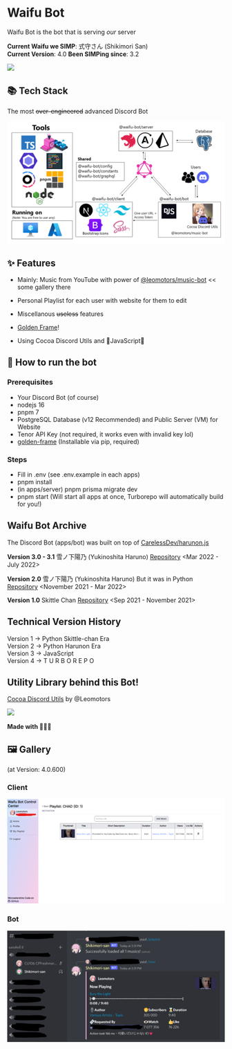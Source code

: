 # Waifu Bot

Waifu Bot is the bot that is serving _our_ server

**Current Waifu we SIMP**: 式守さん (Shikimori San)  
**Current Version**: 4.0
**Been SIMPing since**: 3.2

<img src="https://c.tenor.com/KI8wOfAPyagAAAAd/shikimori-anime-girl.gif" height=300 />

## 📚 Tech Stack

The most ~~over-engineered~~ advanced Discord Bot

![](./images/tech-stack.png)

## ✨ Features

- Mainly: Music from YouTube with power of [@leomotors/music-bot](https://github.com/Leomotors/music-bot#%EF%B8%8F-highlight) << some gallery there

- Personal Playlist for each user with website for them to edit

- Miscellanous ~~useless~~ features

- [Golden Frame](https://github.com/Leomotors/golden-frame)!

- Using Cocoa Discord Utils and 💛JavaScript💛

## 🐇 How to run the bot

### Prerequisites

- Your Discord Bot (of course)
- nodejs 16
- pnpm 7
- PostgreSQL Database (v12 Recommended) and Public Server (VM) for Website
- Tenor API Key (not required, it works even with invalid key lol)
- [golden-frame](https://github.com/Leomotors/golden-frame) (Installable via pip, required)

### Steps

- Fill in .env (see .env.example in each apps)
- pnpm install
- (in apps/server) pnpm prisma migrate dev
- pnpm start (Will start all apps at once, Turborepo will automatically build for you!)

## Waifu Bot Archive

The Discord Bot (apps/bot) was built on top of [CarelessDev/harunon.js](https://github.com/CarelessDev/harunon.js)

**Version 3.0 - 3.1** 雪ノ下陽乃 (Yukinoshita Haruno) [Repository](https://github.com/CarelessDev/harunon.js) <Mar 2022 - July 2022>

**Version 2.0** 雪ノ下陽乃 (Yukinoshita Haruno) But it was in Python [Repository](https://github.com/CarelessDev/Harunon) <November 2021 - Mar 2022>

**Version 1.0** Skittle Chan [Repository](https://github.com/CarelessDev/SIMP-Bot) <Sep 2021 - November 2021>

## Technical Version History

Version 1 -> Python Skittle-chan Era  
Version 2 -> Python Harunon Era  
Version 3 -> JavaScript  
Version 4 -> T U R B O R E P O

## Utility Library behind this Bot!

[Cocoa Discord Utils](https://github.com/Leomotors/cocoa-discord-utils) by @Leomotors

![](https://c.tenor.com/JjAZAfWSqQgAAAAC/gochiusa-cocoa.gif)

**Made with 💛💛💛**

## 🖼️ Gallery

(at Version: 4.0.600)

### Client

![](./images/client-page-playlist-id-1.png)

### Bot

![](./images/bot-command-playlist-1.png)
